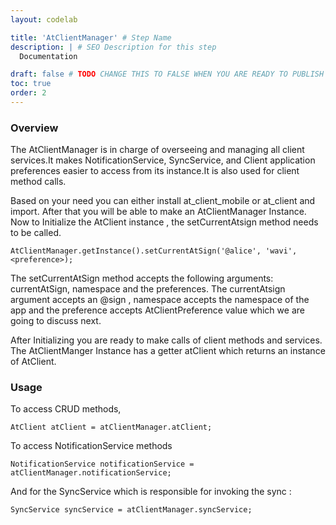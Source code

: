 ```yaml
---
layout: codelab

title: 'AtClientManager' # Step Name
description: | # SEO Description for this step
  Documentation

draft: false # TODO CHANGE THIS TO FALSE WHEN YOU ARE READY TO PUBLISH THE PAGE
toc: true
order: 2
---
```


### Overview

The AtClientManager is in charge of overseeing and managing all client services.It makes NotificationService, SyncService, and Client application preferences easier to access from its instance.It is also used for client method calls.


Based on your need you can either  install at_client_mobile or at_client and import. After that you will be able to make an AtClientManager Instance. Now to Initialize the AtClient instance , the setCurrentAtsign method needs to be called.

```
AtClientManager.getInstance().setCurrentAtSign('@alice', 'wavi', <preference>);
```

 The setCurrentAtSign method accepts the following arguments: currentAtSign, namespace and the preferences. The currentAtsign argument accepts an @sign , namespace accepts the namespace of the app and the preference accepts AtClientPreference value which we are going to discuss next.

After Initializing you are ready to make calls of client methods and services. The AtClientManger Instance has a getter atClient which returns an instance of AtClient. 

### Usage

To access CRUD methods,
```
AtClient atClient = atClientManager.atClient;
```

To access NotificationService methods 

```
NotificationService notificationService = atClientManager.notificationService;
```

And for the SyncService which is responsible for invoking the sync :

```
SyncService syncService = atClientManager.syncService;
```